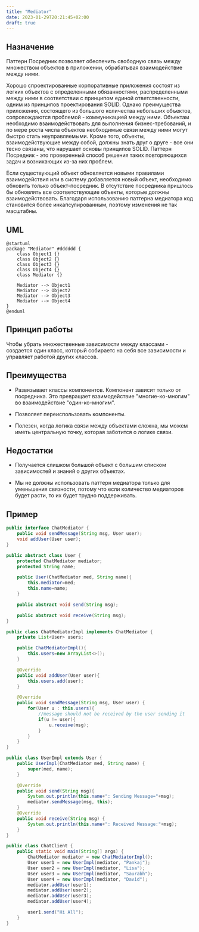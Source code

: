 ```yaml
---
title: "Mediator"
date: 2023-01-29T20:21:45+02:00
draft: true
---
```


## Назначение

Паттерн Посредник позволяет обеспечить свободную связь между множеством объектов в приложении, обрабатывая взаимодействие между ними.

Хорошо спроектированные корпоративные приложения состоят из легких объектов с определенными обязанностями, распределенными между ними в соответствии с принципом единой ответственности, одним из принципов проектирования SOLID. Однако преимущества приложения, состоящего из большого количества небольших объектов, сопровождаются проблемой - коммуникацией между ними. Объектам необходимо взаимодействовать для выполнения бизнес-требований, и по мере роста числа объектов необходимые связи между ними могут быстро стать неуправляемыми. Кроме того, объекты, взаимодействующие между собой, должны знать друг о друге - все они тесно связаны, что нарушает основы принципов SOLID. Паттерн Посредник - это проверенный способ решения таких повторяющихся задач и возникающих из-за них проблем.

Если существующий объект обновляется новыми правилами взаимодействия или в систему добавляется новый объект, необходимо обновить только объект-посредник. В отсутствие посредника пришлось бы обновлять все соответствующие объекты, которые должны взаимодействовать. Благодаря использованию паттерна медиатора код становится более инкапсулированным, поэтому изменения не так масштабны.

## UML

```plantuml
@startuml
package "Mediator" #dddddd {
    class Object1 {}
    class Object2 {}
    class Object3 {}
    class Object4 {}
    class Mediator {}

    Mediator --> Object1
    Mediator --> Object2
    Mediator --> Object3
    Mediator --> Object4
}
@enduml
```

## Принцип работы

Чтобы убрать множественные зависимости между классами - создается один класс, который собираетс на себя все зависимости и управляет работой других классов.

## Преимущества

-   Развязывает классы компонентов. Компонент зависит только от посредника. Это превращает взаимодействие "многие-ко-многим" во взаимодействие "один-ко-многим".

-   Позволяет переиспользовать компоненты.

-   Полезен, когда логика связи между объектами сложна, мы можем иметь центральную точку, которая заботится о логике связи.

## Недостатки

-   Получается слишком большой объект с большим списком зависимостей и знаний о других объектах.

-   Мы не должны использовать паттерн медиатора только для уменьшения связности, потому что если количество медиаторов будет расти, то их будет трудно поддерживать.

## Пример

```java
public interface ChatMediator {
	public void sendMessage(String msg, User user);
	void addUser(User user);
}

public abstract class User {
	protected ChatMediator mediator;
	protected String name;

	public User(ChatMediator med, String name){
		this.mediator=med;
		this.name=name;
	}

	public abstract void send(String msg);

	public abstract void receive(String msg);
}

public class ChatMediatorImpl implements ChatMediator {
	private List<User> users;

	public ChatMediatorImpl(){
		this.users=new ArrayList<>();
	}

	@Override
	public void addUser(User user){
		this.users.add(user);
	}

	@Override
	public void sendMessage(String msg, User user) {
		for(User u : this.users){
			//message should not be received by the user sending it
			if(u != user){
				u.receive(msg);
			}
		}
	}
}

public class UserImpl extends User {
	public UserImpl(ChatMediator med, String name) {
		super(med, name);
	}

	@Override
	public void send(String msg){
		System.out.println(this.name+": Sending Message="+msg);
		mediator.sendMessage(msg, this);
	}
	@Override
	public void receive(String msg) {
		System.out.println(this.name+": Received Message:"+msg);
	}
}

public class ChatClient {
	public static void main(String[] args) {
		ChatMediator mediator = new ChatMediatorImpl();
		User user1 = new UserImpl(mediator, "Pankaj");
		User user2 = new UserImpl(mediator, "Lisa");
		User user3 = new UserImpl(mediator, "Saurabh");
		User user4 = new UserImpl(mediator, "David");
		mediator.addUser(user1);
		mediator.addUser(user2);
		mediator.addUser(user3);
		mediator.addUser(user4);

		user1.send("Hi All");
	}
}
```
